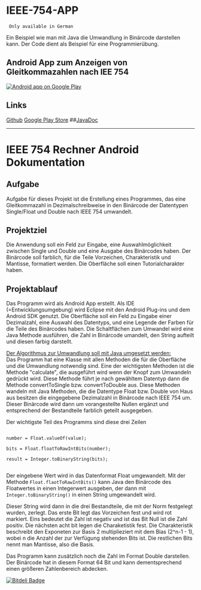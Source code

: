 # IEEE-754-APP

<code> Only available in German</code><br>

Ein Beispiel wie man mit Java die Umwandlung in Binärcode darstellen kann. Der Code dient als Beispiel für eine Programmierübung. 
## Android App zum Anzeigen von Gleitkommazahlen nach IEE 754

<a href="https://play.google.com/store/apps/details?id=de.merz.ieee_754">
  <img alt="Android app on Google Play"
       src="https://developer.android.com/images/brand/de_app_rgb_wo_60.png" />
</a>

Links
-------
[Github](https://github.com/NiklasMerz/IEEE-754-APP)
[Google Play Store](https://play.google.com/store/apps/details?id=de.merz.ieee_754")
##[JavaDoc](http://niklasmerz.github.io/IEEE-754-APP/JavaDoc/)

_____________________________________________________________________________________________________________________

# IEEE 754 Rechner Android Dokumentation

## Aufgabe

Aufgabe für dieses Projekt ist die Erstellung eines Programmes, das eine Gleitkommazahl in Dezimalschreibweise in den Binärcode der Datentypen Single/Float und Double nach IEEE 754 umwandelt.


## Projektziel
Die Anwendung soll ein Feld zur Eingabe, eine Auswahlmöglichkeit zwischen Single und Double und eine Ausgabe des Binärcodes haben. Der Binärcode soll farblich, für die Teile Vorzeichen, Charakteristik und Mantisse, formatiert werden.
Die Oberfläche soll einen Tutorialcharakter haben.

## Projektablauf
Das Programm wird als Android App erstellt. Als IDE (=Entwicklungsumgebung) wird Eclipse mit den Android Plug-ins und dem Android SDK genutzt. Die Oberfläche soll ein Feld zu Eingabe einer Dezimalzahl, eine Auswahl des Datentyps, und eine Legende der Farben für die Teile des Binärcodes haben. Die Schaltflächen zum Umwandel wird eine Java Methode ausführen, die Zahl in Binärcode umandelt, den String aufteilt und diesen farbig darstellt.

<u>Der Algorithmus zur Umwandlung soll mit Java umgesetzt werden: </u> <br>
Das Programm hat eine Klasse mit allen Methoden die für die Oberfläche und die Umwandlung notwendig sind. Eine der wichtigsten Methoden ist die Methode "calculate", die ausgeführt wird wenn der Knopf zum Umwandeln gedrückt wird. Diese Methode führt je nach gewähltem Datentyp dann die Methode convertToSingle bzw. convertToDouble aus. Diese Methoden wandeln mit Java Methoden, die die Datentype Float bzw. Double von Haus aus besitzen die eingegebene Dezimalzahl in Binärcode nach IEEE 754 um.
Dieser Binärcode wird dann um vorangestellte Nullen ergänzt und entsprechend der Bestandteile farblich geteilt ausgegeben.

Der wichtigste Teil des Programms sind diese drei Zeilen

<code>
number = Float.valueOf(value); <br>
bits = Float.floatToRawIntBits(number); <br>
result = Integer.toBinaryString(bits);<br>
</code>

Der eingebene Wert wird in das Datenformat Float umgewandelt. Mit der Methode <code>Float.flaotToRawIntBits()</code> kann Java den Binärcode des Floatwertes in einen Integerwert ausgeben, der dann mit <code>Integer.toBinaryString()</code> in einen String umgewandelt wird.

Dieser String wird dann in die drei Bestandteile, die mit der Norm festgelegt wurden, zerlegt. Das erste Bit legt das Vorzeichen fest und wird rot markiert. Eins bedeutet die Zahl ist negativ und ist das Bit Null ist die Zahl positiv. Die nächsten acht bit legen die Charaketistik fest. Die Charakteristik beschreibt den Exponeten zur Basis 2 multiplieziert mit dem Bias (2^n-1 - 1), wobei n die Anzahl der zur Verfügung stehenden Bits ist. Die restlichen Bits nennt man Mantisse, also die Basis.



Das Programm kann zusätzlich noch die Zahl im Format Double darstellen. Der Binärcode hat in diesem Format 64 Bit und kann dementsprechend einen größeren Zahlenbereich abdecken.   
 


[![Bitdeli Badge](https://d2weczhvl823v0.cloudfront.net/NiklasMerz/ieee-754-app/trend.png)](https://bitdeli.com/free "Bitdeli Badge")





